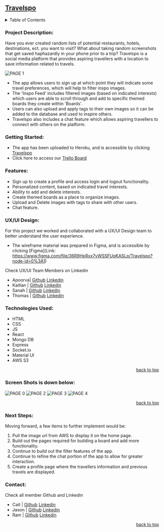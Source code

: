 <div id="top"></div>

## [Travelspo](Link:)

<details>
  <summary>Table of Contents</summary>
  <ol>
    <li><a href="#project-description">Project Description</a></li>
    <li><a href="#getting-started">Getting Started</a></li>
    <li><a href="#features">Features</a></li>
    <li><a href="#ux-ui-design">UX/UI Design</a></li>
    <li><a href="#technologies-used">Technologies Used</a></li>
    <li><a href="#screen-shots">Screen Shots</a></li>
    <li><a href="#next-steps">Next Steps</a></li>
    <li><a href="#contact">Contact</a></li>
  </ol>
</details>

### Project Description:

Have you ever created random lists of potential restaurants, hotels, destinations, ect. you want to visit? What about taking random screenshots that get saved haphazardly in your phone prior to a trip? Travelspo is a social media platform that provides aspiring travellers with a location to save information related to travels. 

![PAGE 1](https://user-images.githubusercontent.com/106548841/185547431-10108580-0763-4cee-a87d-160d42486374.png)

- The app allows users to sign up at which point they will indicate some travel preferences, which will help to filter inspo images.
- The 'Inspo Feed' includes filtered images (based on indicated interests) which users are able to scroll through and add to specific themed boards they create within 'Boards'. 
- Users can also upload and apply tags to their own images so it can be added to the database and used to inspire others.
- Travelspo also includes a chat feature which allows aspiring travellers to connect with others on the platform.

### Getting Started:

- The app has been uploaded to Heroku, and is accessible by clicking [Travelspo](Link:)
- Click here to access our [Trello Board](https://trello.com/b/bcJHqtr1/project-4)

### Features: 

- Sign up to create a profile and access login and logout functionality.
- Personalized content, based on indicated travel interests.
- Ability to add and delete interests.
- Create themed boards as a place to organize images.
- Upload and Delete images with tags to share with other users.
- Chat feature.


### UX/UI Design: 

For this project we worked and collaborated with a UX/UI Design team to better understand the user experience.
- The wireframe material was prepared in Figma, and is accessible by clicking [Figma](Link: https://www.figma.com/file/36R9HpRxx7yWSSFUpKASLp/Travelspo?node-id=0%3A1)

Check UX/UI Team Members on Linkedin
- Apoorva| [Github]()   [Linkedin]()
- Kaitlan | [Github]()   [Linkedin]()
- Sanah | [Github]()   [Linkedin]()
- Thomas | [Github]()   [Linkedin]()

### Technologies Used:

- HTML
- CSS
- JS
- React
- Mongo DB
- Express
- Socket.io
- Material UI
- AWS S3

<p align="right"><a href="#top">back to top</a></p>

### Screen Shots is down below:

![PAGE 0](https://user-images.githubusercontent.com/106548841/185547331-f1fafec9-e7cc-4e6e-9944-daf3a9274e53.png)
![PAGE 2](https://user-images.githubusercontent.com/106548841/185547448-c7cdb86d-160d-4433-8e99-ff5366d71d59.png)
![PAGE 3](https://user-images.githubusercontent.com/106548841/185547455-a5b4c0d5-c7eb-4651-8ce0-64abc8c75759.png)
![PAGE 4](https://user-images.githubusercontent.com/106548841/185547461-d88c40c2-4e98-40e5-abd0-b5fd16cf95ab.png)

<p align="right"><a href="#top">back to top</a></p>

### Next Steps: 

Moving forward, a few items to further implement would be:

1. Pull the image url from AWS to display it on the home page.
2. Build out the pages required for building a board and add more functionality.
3. Continue to build out the filter features of the app.
4. Continue to refine the chat portion of the app to allow for greater interaction.
5. Create a profile page where the travellers information and previous travels are displayed.

### Contact: 

Check all member Github and Linkedin
- Cait | [Github](https://github.com/caitbrock)   [Linkedin](https://www.linkedin.com/in/caitbrock/)
- Jason | [Github](https://github.com/bbcello)   [Linkedin](https://www.linkedin.com/in/joon-suh-sohn-64b385152/)
- Ram | [Github](https://github.com/RamSritharan)   [Linkedin](lhttps://www.linkedin.com/in/rsritharan/)


<p align="right"><a href="#top">back to top</a></p>
